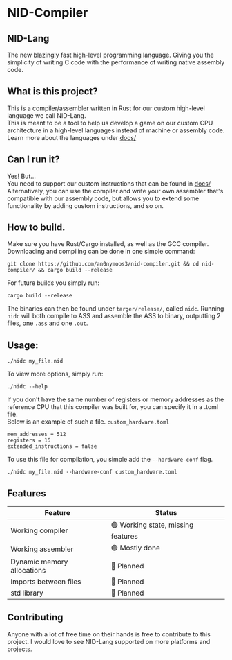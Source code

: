# NID-Compiler

## NID-Lang
The new blazingly fast high-level programming language. Giving you the simplicity of writing C code with
the performance of writing native assembly code.

## What is this project?
This is a compiler/assembler written in Rust for our custom high-level language we call NID-Lang.  
This is meant to be a tool to help us develop a game on our custom CPU architecture in a high-level languages instead
of machine or assembly code. Learn more about the languages under [docs/](https://github.com/an0nymoos3/nid-compiler/tree/main/docs)

## Can I run it?
Yes! But...  
You need to support our custom instructions that can be found in [docs/](https://github.com/an0nymoos3/nid-compiler/tree/main/docs)
Alternatively, you can use the compiler and write your own assembler that's compatible with our assembly code,
but allows you to extend some functionality by adding custom instructions, and so on.

## How to build.
Make sure you have Rust/Cargo installed, as well as the GCC compiler.  
Downloading and compiling can be done in one simple command: 
```
git clone https://github.com/an0nymoos3/nid-compiler.git && cd nid-compiler/ && cargo build --release
```
For future builds you simply run:
```
cargo build --release
```

The binaries can then be found under `targer/release/`, called `nidc`. Running `nidc` 
will both compile to ASS and assemble the ASS to binary, outputting 2 files, one `.ass` and one `.out`.

## Usage:
```
./nidc my_file.nid
```
To view more options, simply run: 
```
./nidc --help
```

If you don't have the same number of registers or memory addresses as the reference
CPU that this compiler was built for, you can specify it in a .toml file.  
Below is an example of such a file.
`custom_hardware.toml`
```
mem_addresses = 512
registers = 16
extended_instructions = false
```
To use this file for compilation, you simple add the `--hardware-conf` flag.
```
./nidc my_file.nid --hardware-conf custom_hardware.toml
```

## Features
| Feature                      | Status |
| -------                      | ------ |
| Working compiler             | 🟢 Working state, missing features  |
| Working assembler            | 🟢 Mostly done                      |
| Dynamic memory allocations   | 🔴 Planned                          |
| Imports between files         | 🔴 Planned                          |
| std library                  | 🔴 Planned                          |

## Contributing
Anyone with a lot of free time on their hands is free to contribute to this project. I would love to see NID-Lang
supported on more platforms and projects.
